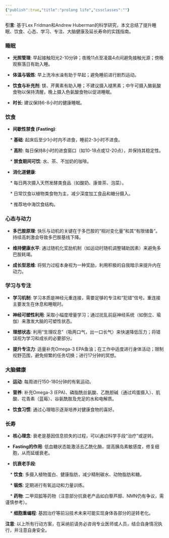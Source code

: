 ```yaml
---
{"publish":true,"title":"prolong life","cssclasses":""}
---
```


**引言**: 基于Lex Fridman和Andrew Huberman的科学研究，本文总结了提升睡眠、饮食、心态、学习、专注、大脑健康及延长寿命的实践指南。

### 睡眠

* **光照管理**: 早起接触阳光2-10分钟；夜晚11点至凌晨4点间避免接触光源；傍晚观察落日有助入睡。

* **体温与锻炼**: 早上洗冷水澡有助于早起；避免睡前进行剧烈运动。

* **饮食与补充剂**: 镁、芹黄素有助入睡；不建议摄入褪黑素；中午可摄入酪氨酸食物以保持清醒，晚上摄入色氨酸食物以促进睡眠。

* **时长**: 建议保持6-8小时的健康睡眠。

  

### 饮食

* **间歇性禁食 (Fasting)**:

    * **基础**: 起床后至少1小时内不进食，睡前2-3小时不进食。

    * **高阶**: 每日保持8小时的进食窗口（如10-18点或12-20点），并保持其稳定性。

    * **禁食期间可饮**: 水、茶、不加奶的咖啡。

* **消化道健康**:

    * 每日两次摄入天然发酵类食品（如酸奶、康普茶、泡菜）。

    * 日常饮食以植物类食物为主，减少深度加工食品和糖分摄入。

    * 推荐地中海饮食结构。

  

### 心态与动力

* **多巴胺原理**: 快乐与动机的关键在于多巴胺的“相对变化量”和其“有限储备”。持续高刺激会导致多巴胺基线下降。

* **维持健康水平**: 通过随机化奖励机制（如运动时随机调整辅助因素）来避免多巴胺耗竭。

* **成长型思维**: 将努力过程本身视为一种奖励，利用积极的自我暗示来提升内在动力。

  

### 学习与专注

* **学习机制**: 学习本质是神经元重连接，需要足够的专注和“犯错”信号。重连接主要发生在休息和睡眠时。

* **神经可塑性利用**: 采取小幅度增量学习；通过扰乱前庭神经系统（如倒立、瑜伽）来激发大脑的可塑性状态。

* **理想状态**: 利用“生理叹息”（吸两口气，出一口长气）来快速降低压力；将错误视为学习和成长的必要部分。

* **提升专注力**: 适量补充Omega-3 EPA鱼油；在工作中适度进行身体活动；限制视野范围，避免频繁的任务切换；进行17分钟的冥想。

  

### 大脑健康

* **运动**: 每周进行150-180分钟的有氧运动。

* **营养**: 补充Omega-3 (EPA)、磷脂酰丝氨酸、乙酰胆碱（通过鸡蛋摄入）、肌酸、花青素（蓝莓）、谷氨酰胺及充足的水和电解质。

* **饮食习惯**: 通过心理暗示逐渐培养对健康食物的喜好。

  

### 长寿

* **核心理念**: 衰老是基因信息损失的过程，可以通过科学手段“治疗”或逆转。

* **Fasting的作用**: 低血糖状态能激活去乙酰化酶，提高胰岛素敏感度，修复细胞，从而延缓衰老。

* **抗衰老手段**:

    * **饮食**: 多摄入植物蛋白、健康脂肪，减少精制碳水、动物脂肪和糖。

    * **锻炼**: 定期进行有氧运动和力量训练。

    * **药物**: 二甲双胍等药物（注意部分抗衰老产品如白藜芦醇、NMN仍有争议，需谨慎参考）。

    * **细胞重编程**: 基因治疗等前沿技术未来可能实现身体各部分的逆转老化。

  

**注意**: 以上所有行动方案，在采纳前请务必咨询专业医师或人员，结合自身情况执行，并注意自身安全。
